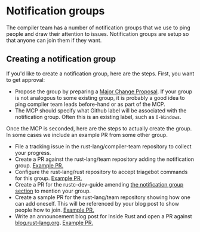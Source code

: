 # Notification groups

The compiler team has a number of notification groups that we use to
ping people and draw their attention to issues. Notification groups
are setup so that anyone can join them if they want.

## Creating a notification group

If you'd like to create a notification group, here are the steps.
First, you want to get approval:

* Propose the group by preparing a [Major Change Proposal][MCP].  If
  your group is not analogous to some existing group, it is probably
  a good idea to ping compiler team leads before-hand or as part of
  the MCP.
* The MCP should specify what Github label will be associated with the
  notification group. Often this is an existing label, such as
  `O-Windows`.
  
Once the MCP is seconded, here are the steps to actually create the group.
In some cases we include an example PR from some other group. 

* File a tracking issue in the rust-lang/compiler-team repository to collect
  your progress.
* Create a PR against the rust-lang/team repository adding the notification
  group. [Example PR.](https://github.com/rust-lang/team/pull/347)
* Configure the rust-lang/rust repository to accept triagebot commands
  for this group. [Example PR.](https://github.com/rust-lang/rust/pull/72706)
* Create a PR for the rustc-dev-guide amending [the notification group
  section](https://rustc-dev-guide.rust-lang.org/notification-groups/about.html)
  to mention your group.
* Create a sample PR for the rust-lang/team repository showing how one can add
  oneself. This will be referenced by your blog post to show people how to 
  join. [Example PR.](https://github.com/rust-lang/team/pull/140)
* Write an announcement blog post for Inside Rust and open a PR against
  [blog.rust-lang.org](https://github.com/rust-lang/blog.rust-lang.org).
  [Example PR.](https://github.com/rust-lang/blog.rust-lang.org/pull/615)

[MCP]: ./mcp.md
